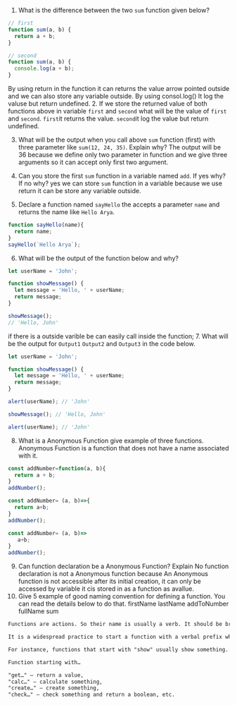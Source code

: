 1. What is the difference between the two `sum` function given below?

```js
// first
function sum(a, b) {
  return a + b;
}

// second
function sum(a, b) {
  console.log(a + b);
}
```
By using return in the function it can returns the value arrow pointed outside and we can also store any variable outside.
By using consol.log()
It log the valuse but return undefined.
2. If we store the returned value of both functions above in variable `first` and `second` what will be the value of `first` and `second`.
`first`it returns the value.
`second`it log the value but return undefined. 

3. What will be the output when you call above `sum` function (first) with three parameter like `sum(12, 24, 35)`. Explain why?
The output will be 36
because we define only two parameter in function and we give three arguments so it can accept only first two argument.

4. Can you store the first `sum` function in a variable named `add`. If yes why? If no why?
yes we can store `sum` function in a variable because we use return it can be store any variable outside.

5. Declare a function named `sayHello` the accepts a parameter `name` and returns the name like `Hello Arya`.
```js
function sayHello(name){
  return name;
}
sayHello(`Hello Arya`);
```
6. What will be the output of the function below and why?

```js
let userName = 'John';

function showMessage() {
  let message = 'Hello, ' + userName;
  return message;
}

showMessage();
// 'Hello, John'
```
if there is a outside varible be can easily call inside the function;
7. What will be the output for `Output1` `Output2` and `Output3` in the code below.

```js
let userName = 'John';

function showMessage() {
  let message = 'Hello, ' + userName;
  return message;
}

alert(userName); // 'John'

showMessage(); // 'Hello, John'

alert(userName); // 'John'
```

8. What is a Anonymous Function give example of three functions.
Anonymous Function  is a function that does not have a name associated with it.
```js
const addNumber=function(a, b){
  return a + b;
}
addNumber();
```
```js
const addNumber= (a, b)=>{
  return a+b;
}
addNumber();
```
```js
const addNumber= (a, b)=>
   a+b;
}
addNumber();
```
9. Can function declaration be a Anonymous Function? Explain
No function declaration is not a Anonymous function because An Anonymous function is not accessible after its initial creation, it can only be accessed by variable it cis stored in as a function as avallue.
10. Give 5 example of good naming convention for defining a function. You can read the details below to do that.
firstName
lastName 
addToNumber
fullName
sum
```md
Functions are actions. So their name is usually a verb. It should be brief, as accurate as possible and describe what the function does, so that someone reading the code gets an indication of what the function does.

It is a widespread practice to start a function with a verbal prefix which vaguely describes the action. There must be an agreement within the team on the meaning of the prefixes.

For instance, functions that start with "show" usually show something.

Function starting with…

"get…" – return a value,
"calc…" – calculate something,
"create…" – create something,
"check…" – check something and return a boolean, etc.
```
